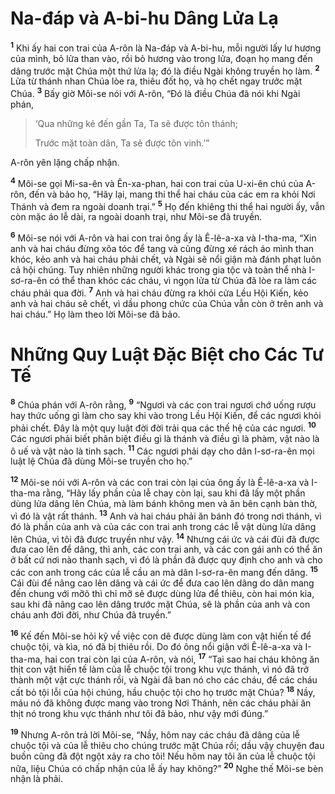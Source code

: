 # Na-đáp và A-bi-hu Dâng Lửa Lạ
<sup><b>1</b></sup> Khi ấy hai con trai của A-rôn là Na-đáp và A-bi-hu, mỗi người lấy lư hương của mình, bỏ lửa than vào, rồi bỏ hương vào trong lửa, đoạn họ mang đến dâng trước mặt Chúa một thứ lửa lạ; đó là điều Ngài không truyền họ làm. <sup><b>2</b></sup> Lửa từ thánh nhan Chúa lòe ra, thiêu đốt họ, và họ chết ngay trước mặt Chúa. <sup><b>3</b></sup> Bấy giờ Môi-se nói với A-rôn, “Ðó là điều Chúa đã nói khi Ngài phán,


> ‘Qua những kẻ đến gần Ta, Ta sẽ được tôn thánh;
> 
> Trước mặt toàn dân, Ta sẽ được tôn vinh.’”
>

A-rôn yên lặng chấp nhận.

<sup><b>4</b></sup> Môi-se gọi Mi-sa-ên và Ên-xa-phan, hai con trai của U-xi-ên chú của A-rôn, đến và bảo họ, “Hãy lại, mang thi thể hai cháu của các em ra khỏi Nơi Thánh và đem ra ngoài doanh trại.” <sup><b>5</b></sup> Họ đến khiêng thi thể hai người ấy, vẫn còn mặc áo lễ dài, ra ngoài doanh trại, như Môi-se đã truyền.

<sup><b>6</b></sup> Môi-se nói với A-rôn và hai con trai ông ấy là Ê-lê-a-xa và I-tha-ma, “Xin anh và hai cháu đừng xõa tóc để tang và cũng đừng xé rách áo mình than khóc, kẻo anh và hai cháu phải chết, và Ngài sẽ nổi giận mà đánh phạt luôn cả hội chúng. Tuy nhiên những người khác trong gia tộc và toàn thể nhà I-sơ-ra-ên có thể than khóc các cháu, vì ngọn lửa từ Chúa đã lòe ra làm các cháu phải qua đời. <sup><b>7</b></sup> Anh và hai cháu đừng ra khỏi cửa Lều Hội Kiến, kẻo anh và hai cháu sẽ chết, vì dầu phong chức của Chúa vẫn còn ở trên anh và hai cháu.” Họ làm theo lời Môi-se đã bảo.

# Những Quy Luật Ðặc Biệt cho Các Tư Tế
<sup><b>8</b></sup> Chúa phán với A-rôn rằng, <sup><b>9</b></sup> “Ngươi và các con trai ngươi chớ uống rượu hay thức uống gì làm cho say khi vào trong Lều Hội Kiến, để các ngươi khỏi phải chết. Ðây là một quy luật đời đời trải qua các thế hệ của các ngươi. <sup><b>10</b></sup> Các ngươi phải biết phân biệt điều gì là thánh và điều gì là phàm, vật nào là ô uế và vật nào là tinh sạch. <sup><b>11</b></sup> Các ngươi phải dạy cho dân I-sơ-ra-ên mọi luật lệ Chúa đã dùng Môi-se truyền cho họ.”

<sup><b>12</b></sup> Môi-se nói với A-rôn và các con trai còn lại của ông ấy là Ê-lê-a-xa và I-tha-ma rằng, “Hãy lấy phần của lễ chay còn lại, sau khi đã lấy một phần dùng lửa dâng lên Chúa, mà làm bánh không men và ăn bên cạnh bàn thờ, vì đó là vật rất thánh. <sup><b>13</b></sup> Anh và hai cháu phải ăn bánh đó trong nơi thánh, vì đó là phần của anh và của các con trai anh trong các lễ vật dùng lửa dâng lên Chúa, vì tôi đã được truyền như vậy. <sup><b>14</b></sup> Nhưng cái ức và cái đùi đã được đưa cao lên để dâng, thì anh, các con trai anh, và các con gái anh có thể ăn ở bất cứ nơi nào thanh sạch, vì đó là phần đã được quy định cho anh và cho các con anh trong các của lễ cầu an mà dân I-sơ-ra-ên mang đến dâng. <sup><b>15</b></sup> Cái đùi để nâng cao lên dâng và cái ức để đưa cao lên dâng do dân mang đến chung với mỡõ thì chỉ mỡ sẽ được dùng lửa để thiêu, còn hai món kia, sau khi đã nâng cao lên dâng trước mặt Chúa, sẽ là phần của anh và con cháu anh đời đời, như Chúa đã truyền.”

<sup><b>16</b></sup> Kế đến Môi-se hỏi kỹ về việc con dê được dùng làm con vật hiến tế để chuộc tội, và kìa, nó đã bị thiêu rồi. Do đó ông nổi giận với Ê-lê-a-xa và I-tha-ma, hai con trai còn lại của A-rôn, và nói, <sup><b>17</b></sup> “Tại sao hai cháu không ăn thịt con vật hiến tế làm của lễ chuộc tội trong khu vực thánh, vì nó đã trở thành một vật cực thánh rồi, và Ngài đã ban nó cho các cháu, để các cháu cất bỏ tội lỗi của hội chúng, hầu chuộc tội cho họ trước mặt Chúa? <sup><b>18</b></sup> Nầy, máu nó đã không được mang vào trong Nơi Thánh, nên các cháu phải ăn thịt nó trong khu vực thánh như tôi đã bảo, như vậy mới đúng.”

<sup><b>19</b></sup> Nhưng A-rôn trả lời Môi-se, “Nầy, hôm nay các cháu đã dâng của lễ chuộc tội và của lễ thiêu cho chúng trước mặt Chúa rồi; dầu vậy chuyện đau buồn cũng đã đột ngột xảy ra cho tôi! Nếu hôm nay tôi ăn của lễ chuộc tội nữa, liệu Chúa có chấp nhận của lễ ấy hay không?” <sup><b>20</b></sup> Nghe thế Môi-se bèn nhận là phải.

